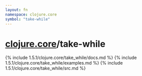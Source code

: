 ```yaml
---
layout: fn
namespace: clojure.core
symbol: "take-while"
---
```


# [clojure.core](../)/take-while

{% include 1.5.1/clojure.core/take_while/docs.md %}
{% include 1.5.1/clojure.core/take_while/examples.md %}
{% include 1.5.1/clojure.core/take_while/src.md %}

